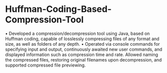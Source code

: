 # Huffman-Coding-Based-Compression-Tool
•   Developed a compression/decompression tool using Java, based on Huffman coding, capable of losslessly compressing files of any format and size, as well as folders of any depth. 
•   Operated via console commands for specifying input and output, continuously awaited new user commands, and displayed information such as compression time and rate. Allowed naming the compressed files, restoring original filenames upon decompression, and supported compressed file previewing.
